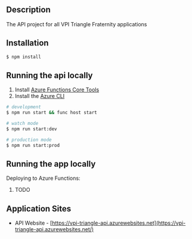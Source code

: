 ## Description

The API project for all VPI Triangle Fraternity applications

## Installation

```bash
$ npm install
```

## Running the api locally

1. Install [Azure Functions Core Tools](https://docs.microsoft.com/azure/azure-functions/functions-run-local#v2)
2. Install the [Azure CLI](https://docs.microsoft.com/cli/azure/install-azure-cli?view=azure-cli-latest)
```bash
# development
$ npm run start && func host start

# watch mode
$ npm run start:dev

# production mode
$ npm run start:prod
```
## Running the app locally
Deploying to Azure Functions:
1. TODO


## Application Sites

- API Website - [https://vpi-triangle-api.azurewebsites.net](https://vpi-triangle-api.azurewebsites.net/)
